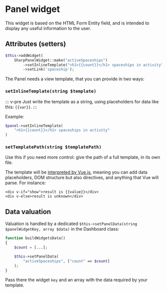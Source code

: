 # Panel widget

This widget is based on the HTML Form Entity field, and is intended to display any useful information to the user.

## Attributes (setters)

```php
$this->addWidget(
    SharpPanelWidget::make("activeSpaceships")
        ->setInlineTemplate("<h1>{{count}}</h1> spaceships in activity")
        ->setLink('spaceship');
```

The Panel needs a view template, that you can provide in two ways:

### `setInlineTemplate(string $template)`

::: v-pre
Just write the template as a string, using placeholders for data like this: `{{var}}`.
:::

Example:

```php
$panel->setInlineTemplate(
    "<h1>{{count}}</h1> spaceships in activity"
)
```

### `setTemplatePath(string $templatePath)`

Use this if you need more control: give the path of a full template, in its own file.

The template will be [interpreted by Vue.js](https://vuejs.org/v2/guide/syntax.html), meaning you can add data placeholders, DOM structure but also directives, and anything that Vue will parse. For instance:

```vue
<div v-if="show">result is {{value}}</div>
<div v-else>result is unknown</div>
```


## Data valuation

Valuation is handled by a dedicated `$this->setPanelData(string $panelWidgetKey, array $data)` in the Dashboard class:

```php
function buildWidgetsData()
{
    $count = [...];

    $this->setPanelData(
        "activeSpaceships", ["count" => $count]
    );
}
```

Pass there the widget `key` and an array with the data required by your template.